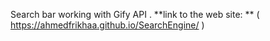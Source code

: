 Search bar working with Gify API .  **link to the web site: **   ( https://ahmedfrikhaa.github.io/SearchEngine/ )
